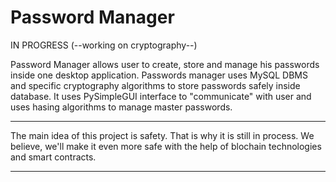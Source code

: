 # Password Manager
IN PROGRESS (--working on cryptography--)

Password Manager allows user to create, store and manage his passwords inside one desktop application.
Passwords manager uses MySQL DBMS and specific cryptography algorithms to store passwords safely inside database. It uses PySimpleGUI interface to "communicate"
with user and uses hasing algorithms to manage master passwords.

--------------------------------------------------------------------------------------------------------------------------------------
The main idea of this project is safety. That is why it is still in process. We believe, we'll make it even more safe with the help of 
blochain technologies and smart contracts.

--------------------------------------------------------------------------------------------------------------------------------------
